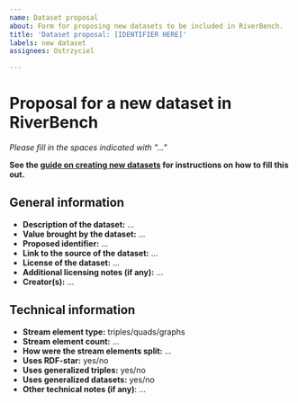 ```yaml
---
name: Dataset proposal
about: Form for proposing new datasets to be included in RiverBench.
title: 'Dataset proposal: [IDENTIFIER HERE]'
labels: new dataset
assignees: Ostrzyciel

---
```


# Proposal for a new dataset in RiverBench

*Please fill in the spaces indicated with "..."*

**See the [guide on creating new datasets](https://w3id.org/riverbench/documentation/creating-new-dataset) for instructions on how to fill this out.**

## General information

- **Description of the dataset:** ...
- **Value brought by the dataset:** ...
- **Proposed identifier:** ...
- **Link to the source of the dataset:** ...
- **License of the dataset:** ...
- **Additional licensing notes (if any):** ...
- **Creator(s):** ...

## Technical information

- **Stream element type:** triples/quads/graphs
- **Stream element count:** ...
- **How were the stream elements split:** ...
- **Uses RDF-star:** yes/no
- **Uses generalized triples:** yes/no
- **Uses generalized datasets:** yes/no
- **Other technical notes (if any)**: ...
